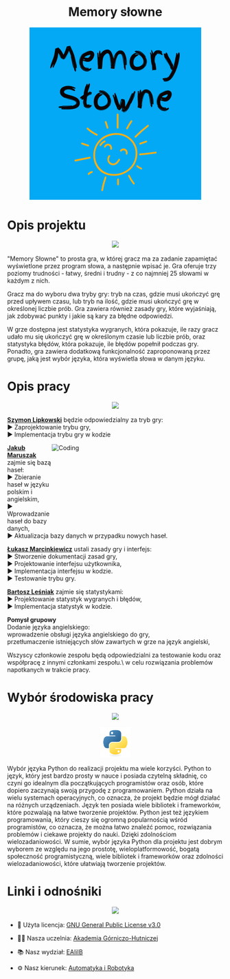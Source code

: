 <h1 align="center">Memory słowne</h1>
<p align="center">
  <img src="https://github.com/BartoszLesniak333/Memory-slowne/blob/main/Zdj%C4%99cia/Zdjecie%20tytu%C5%82owe.jpeg">
</p>

<h1 align="left">Opis projektu</h1>
<p align="center">
  <img src="https://github.com/BartoszLesniak333/Memory-slowne/blob/main/Zdj%C4%99cia/Linia.jpeg">
</p>
"Memory Słowne" to prosta gra, w której gracz ma za zadanie zapamiętać wyświetlone przez program słowa, a następnie wpisać je. Gra oferuje trzy poziomy trudności - łatwy, średni i trudny - z co najmniej 25 słowami w każdym z nich.

Gracz ma do wyboru dwa tryby gry: tryb na czas, gdzie musi ukończyć grę przed upływem czasu, lub tryb na ilość, gdzie musi ukończyć grę w określonej liczbie prób. Gra zawiera również zasady gry, które wyjaśniają, jak zdobywać punkty i jakie są kary za błędne odpowiedzi.

W grze dostępna jest statystyka wygranych, która pokazuje, ile razy gracz udało mu się ukończyć grę w określonym czasie lub liczbie prób, oraz statystyka błędów, która pokazuje, ile błędów popełnił podczas gry. Ponadto, gra zawiera dodatkową funkcjonalność zaproponowaną przez grupę, jaką jest wybór języka, która wyświetla słowa w danym języku.

<h1 align="left">Opis pracy</h1>
<p align="center">
  <img src="https://github.com/BartoszLesniak333/Memory-slowne/blob/main/Zdj%C4%99cia/Linia.jpeg">
</p>


[**Szymon Lipkowski**](https://github.com/SaJmOOOOOnN) będzie odpowiedzialny za tryb gry:\
▶️ Zaprojektowanie trybu gry,\
▶️ Implementacja trybu gry w kodzie


<img align="right" alt="Coding" width="400" src="https://mir-s3-cdn-cf.behance.net/project_modules/fs/6203bb58569011.5a01825de3d9b.gif" width="400" height="200">

[**Jakub Maruszak**](https://github.com/JaQub-0) zajmie się bazą haseł:\
▶️ Zbieranie haseł w języku polskim i angielskim,\
▶️ Wprowadzanie haseł do bazy danych,\
▶️ Aktualizacja bazy danych w przypadku nowych haseł.

[**Łukasz Marcinkiewicz**](https://github.com/Einherii) ustali zasady gry i interfejs:\
▶️ Stworzenie dokumentacji zasad gry,\
▶️ Projektowanie interfejsu użytkownika,\
▶️ Implementacja interfejsu w kodzie. \
▶️ Testowanie trybu gry.

[**Bartosz Leśniak**](https://github.com/BartoszLesniak333) zajmie się statystykami:\
▶️ Projektowanie statystyk wygranych i błędów,\
▶️ Implementacja statystyk w kodzie.

**Pomysł grupowy**\
Dodanie języka angielskiego:\
wprowadzenie obsługi języka angielskiego do gry,\
przetłumaczenie istniejących słów zawartych w grze na język angielski,

Wszyscy członkowie zespołu będą odpowiedzialni za testowanie kodu oraz współpracę z innymi członkami zespołu.\ 
w celu rozwiązania problemów napotkanych w trakcie pracy.

<h1 align="left">Wybór środowiska pracy</h1>
<p align="center">
  <img src="https://github.com/BartoszLesniak333/Memory-slowne/blob/main/Zdj%C4%99cia/Linia.jpeg">
</p>

<p align="center"> <img src="https://raw.githubusercontent.com/devicons/devicon/master/icons/python/python-original.svg" alt="python" width="70" height="70"/> </a> </p>
Wybór języka Python do realizacji projektu ma wiele korzyści. Python to język, który jest bardzo prosty w nauce i posiada czytelną składnię, co czyni go idealnym dla początkujących programistów oraz osób, które dopiero zaczynają swoją przygodę z programowaniem. Python działa na wielu systemach operacyjnych, co oznacza, że projekt będzie mógł działać na różnych urządzeniach. Język ten posiada wiele bibliotek i frameworków, które pozwalają na łatwe tworzenie projektów. Python jest też językiem programowania, który cieszy się ogromną popularnością wśród programistów, co oznacza, że można łatwo znaleźć pomoc, rozwiązania problemów i ciekawe projekty do nauki. Dzięki zdolnościom wielozadaniowości. W sumie, wybór języka Python dla projektu jest dobrym wyborem ze względu na jego prostotę, wieloplatformowość, bogatą społeczność programistyczną, wiele bibliotek i frameworków oraz zdolności wielozadaniowości, które ułatwiają tworzenie projektów.

<h1 align="left">Linki i odnośniki</h1>
<p align="center">
  <img src="https://github.com/BartoszLesniak333/Memory-slowne/blob/main/Zdj%C4%99cia/Linia.jpeg">
</p>

- 📄 Użyta licencja: [GNU General Public License v3.0](https://github.com/BartoszLesniak333/Memory-slowne/blob/main/LICENSE)

- 🧑‍🎓 Nasza uczelnia: [Akademia Górniczo-Hutniczej](https://www.agh.edu.pl/)

- 📚 Nasz wydział: [EAIiIB](https://www.eaiib.agh.edu.pl/)

- ⚙️ Nasz kierunek: [Automatyka i Robotyka](https://www.eaiib.agh.edu.pl/automatyka-i-robotyka/)

